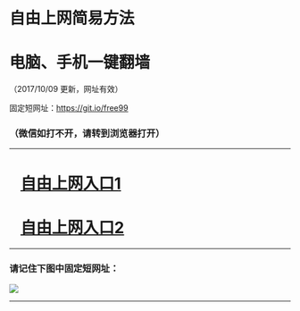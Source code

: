 ﻿# 自由上网简易方法

# 电脑、手机一键翻墙

（2017/10/09 更新，网址有效）

固定短网址：https://git.io/free99

### （微信如打不开，请转到浏览器打开）


***





# &nbsp;&nbsp; <a href="http://ft1874521098.fwq-tz-1001.info/fwqtz01.html?t=100900127618 " target="_blank">自由上网入口1</a>
# &nbsp;&nbsp; <a href="http://ft318405914.fwq-tz-1002.info/fwqtz02.html?t=100900122874 " target="_blank">自由上网入口2</a>
***

### 请记住下图中固定短网址：

<img src="https://s3-us-west-2.amazonaws.com/fwq-1001/yjfq-20170905okok.png" /> 


***

